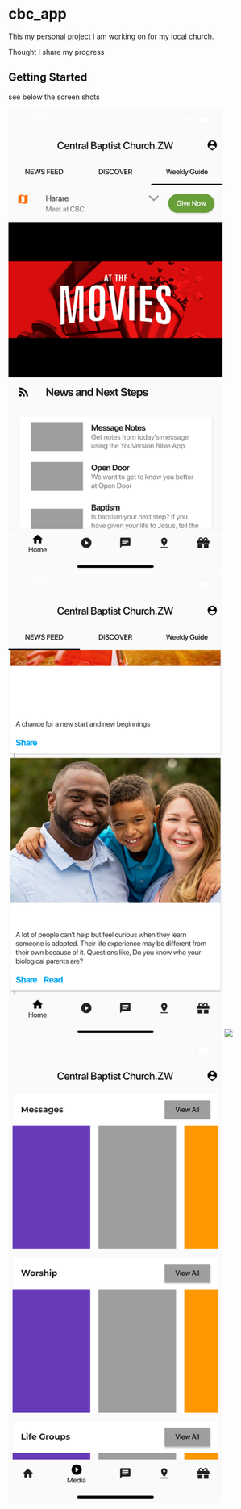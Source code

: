 # cbc_app

This my personal project I am working on for my local church.

Thought I share my progress

## Getting Started

see below the screen shots

<img src="movies.png" width="425"/> <img src="home_cbc.png" width="425"/>
<img src="movie2.png" width="425"/> <img src="messages.png" width="425"/>